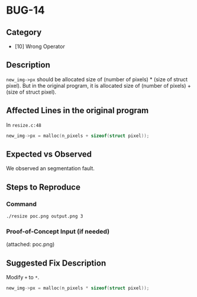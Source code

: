 # BUG-14

## Category

- [10] Wrong Operator

## Description

`new_img->px` should be allocated size of (number of pixels) * (size of struct pixel). But in the original program, it is allocated size of (number of pixels) + (size of struct pixel).


## Affected Lines in the original program

In `resize.c:48`

```c
new_img->px = malloc(n_pixels + sizeof(struct pixel));
```

## Expected vs Observed

We observed an segmentation fault.

## Steps to Reproduce

### Command

```bash
./resize poc.png output.png 3
```

### Proof-of-Concept Input (if needed)

(attached: poc.png)

## Suggested Fix Description

Modify `+` to `*`.

```c
new_img->px = malloc(n_pixels * sizeof(struct pixel));
```

